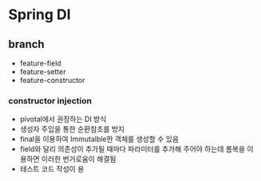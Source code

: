 # Spring DI

## branch
* feature-field
* feature-setter
* feature-constructor

### constructor injection

* pivotal에서 권장하는 DI 방식
* 생성자 주입을 통한 순환참조를 방지
* final을 이용하여 Immutalble한 객체를 생성할 수 있음
* field와 달리 의존성이 추가될 때마다 파라미터를 추가해 주어야 하는데 롬복을 이용하면 이러한 번거로움이 해결됨 
* 테스트 코드 작성이 용